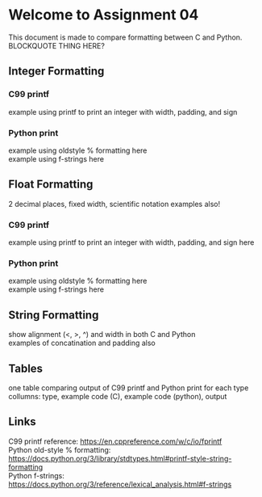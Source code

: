 # Welcome to Assignment 04
This document is made to compare formatting between C and Python.
BLOCKQUOTE THING HERE?

## Integer Formatting
### C99 printf
example using printf to print an integer with width, padding, and sign
### Python print
example using oldstyle % formatting here <br>
example using f-strings here

## Float Formatting
2 decimal places, fixed width, scientific notation examples also!
### C99 printf
example using printf to print an integer with width, padding, and sign here
### Python print
example using oldstyle % formatting here <br>
example using f-strings here

## String Formatting
show alignment (<, >, ^) and width in both C and Python<br>
examples of concatination and padding also

## Tables
one table comparing output of C99 printf and Python print for each type <br>
collumns: type, example code (C), example code (python), output

## Links
C99 printf reference: https://en.cppreference.com/w/c/io/fprintf <br>
Python old-style % formatting: https://docs.python.org/3/library/stdtypes.html#printf-style-string-formatting <br>
Python f-strings: https://docs.python.org/3/reference/lexical_analysis.html#f-strings

